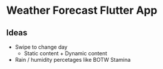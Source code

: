 # Weather Forecast Flutter App

## Ideas
- Swipe to change day 
    - Static content + Dynamic content
- Rain / humidity percetages like BOTW Stamina